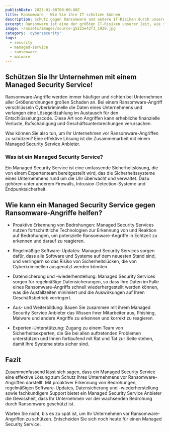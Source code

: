 ```yaml
---
publishDate: 2023-01-08T00:00:00Z
title: Ransomware - Wie Sie ihre IT schützen können
description: Schutz gegen Ransomware und andere IT-Risiken durch unseren Managed Security Service.
excerpt: Ransomware ist eine der größten IT-Risiken unserer Zeit, wie schützt man sich effektiv gegen Angriffe?
image: ~/assets/images/source-g5225e42f3_1920.jpg
category: 'cybersecurity'
tags:
  - security
  - managed-service
  - ransomware
  - malware
---
```


## Schützen Sie Ihr Unternehmen mit einem Managed Security Service!

Ransomware-Angriffe werden immer häufiger und richten bei Unternehmen aller Größenordnungen großen Schaden an. Bei einem Ransomware-Angriff verschlüsseln Cyberkriminelle die Daten eines Unternehmens und verlangen eine Lösegeldzahlung im Austausch für den Entschlüsselungscode. Diese Art von Angriffen kann erhebliche finanzielle Verluste, Rufschädigung und Geschäftsunterbrechungen verursachen.

Was können Sie also tun, um Ihr Unternehmen vor Ransomware-Angriffen zu schützen? Eine effektive Lösung ist die Zusammenarbeit mit einem Managed Security Service Anbieter.

### Was ist ein Managed Security Service?

Ein Managed Security Service ist eine umfassende Sicherheitslösung, die von einem Expertenteam bereitgestellt wird, das die Sicherheitssysteme eines Unternehmens rund um die Uhr überwacht und verwaltet. Dazu gehören unter anderem Firewalls, Intrusion-Detection-Systeme und Endpunktsicherheit.

## Wie kann ein Managed Security Service gegen Ransomware-Angriffe helfen?

- Proaktive Erkennung von Bedrohungen: Managed Security Services nutzen fortschrittliche Technologien zur Erkennung von und Reaktion auf Bedrohungen, um potenzielle Ransomware-Angriffe in Echtzeit zu erkennen und darauf zu reagieren.

- Regelmäßige Software-Updates: Managed Security Services sorgen dafür, dass alle Software und Systeme auf dem neuesten Stand sind, und verringern so das Risiko von Sicherheitslücken, die von Cyberkriminellen ausgenutzt werden könnten.

- Datensicherung und -wiederherstellung: Managed Security Services sorgen für regelmäßige Datensicherungen, so dass Ihre Daten im Falle eines Ransomware-Angriffs schnell wiederhergestellt werden können, was die Ausfallzeiten minimiert und die Auswirkungen auf Ihren Geschäftsbetrieb verringert.

- Aus- und Weiterbildung: Bauen Sie zusammen mit ihrem Managed Security Service Anbieter das Wissen ihrer Mitarbeiter aus, Phishing, Malware und andere Angriffe zu erkennen und korrekt zu reagieren.

- Experten-Unterstützung: Zugang zu einem Team von Sicherheitsexperten, die Sie bei allen auftretenden Problemen unterstützen und Ihnen fortlaufend mit Rat und Tat zur Seite stehen, damit Ihre Systeme stets sicher sind.

## Fazit

Zusammenfassend lässt sich sagen, dass ein Managed Security Service eine effektive Lösung zum Schutz Ihres Unternehmens vor Ransomware-Angriffen darstellt. Mit proaktiver Erkennung von Bedrohungen, regelmäßigen Software-Updates, Datensicherung und -wiederherstellung sowie fachkundigem Support bietet ein Managed Security Service Anbieter die Gewissheit, dass Ihr Unternehmen vor der wachsenden Bedrohung durch Ransomware geschützt ist.

Warten Sie nicht, bis es zu spät ist, um Ihr Unternehmen vor Ransomware-Angriffen zu schützen. Entscheiden Sie sich noch heute für einen Managed Security Service.
